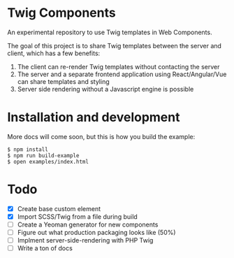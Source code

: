 # Twig Components

An experimental repository to use Twig templates in Web Components.

The goal of this project is to share Twig templates between the server and
client, which has a few benefits:

1. The client can re-render Twig templates without contacting the server
1. The server and a separate frontend application using React/Angular/Vue can
share templates and styling
1. Server side rendering without a Javascript engine is possible

# Installation and development

More docs will come soon, but this is how you build the example:

```
$ npm install
$ npm run build-example
$ open examples/index.html
```

# Todo

- [x] Create base custom element
- [x] Import SCSS/Twig from a file during build
- [ ] Create a Yeoman generator for new components
- [ ] Figure out what production packaging looks like (50%)
- [ ] Implment server-side-rendering with PHP Twig
- [ ] Write a ton of docs
